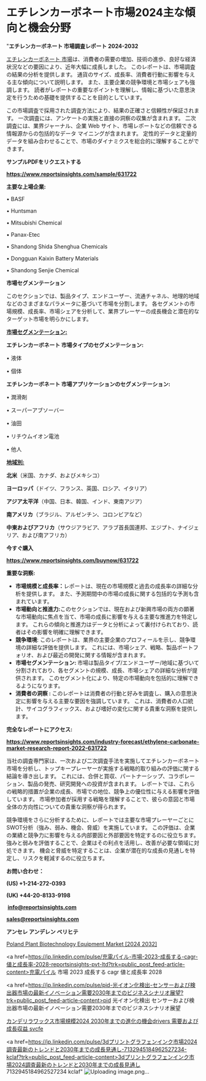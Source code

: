 # エチレンカーボネート市場2024主な傾向と機会分野

"<strong>エチレンカーボネート 市場調査レポート 2024-2032</strong>

<a href=https://www.reportsinsights.com/sample/631722>エチレンカーボネート 市場</a>は、消費者の需要の増加、技術の進歩、良好な経済状況などの要因により、近年大幅に成長しました。 このレポートは、市場調査の結果の分析を提供します。 通貨のサイズ、成長率、消費者行動に影響を与える主な傾向について説明します。 また、主要企業の競争環境と市場シェアも強調します。 読者がレポートの重要なポイントを理解し、情報に基づいた意思決定を行うための基礎を提供することを目的としています。

この市場調査で採用された調査方法により、結果の正確さと信頼性が保証されます。 一次調査には、アンケートの実施と直接の洞察の収集が含まれます。 二次調査には、業界ジャーナル、企業 Web サイト、市場レポートなどの信頼できる情報源からの包括的なデータ マイニングが含まれます。 定性的データと定量的データを組み合わせることで、市場のダイナミクスを総合的に理解することができます。

<strong><b>サンプルPDFをリクエストする</b></strong>

<a href=https://www.reportsinsights.com/sample/631722><strong><u>https://www.reportsinsights.com/sample/631722</u></strong></a>

<strong>主要な上場企業:</strong>

• BASF

• Huntsman

• Mitsubishi Chemical

• Panax-Etec

• Shandong Shida Shenghua Chemicals

• Dongguan Kaixin Battery Materials

• Shandong Senjie Chemical

<strong>市場セグメンテーション</strong>

このセクションでは、製品タイプ、エンドユーザー、流通チャネル、地理的地域などのさまざまなパラメータに基づいて市場を分割します。 各セグメントの市場規模、成長率、市場シェアを分析して、業界プレーヤーの成長機会と潜在的なターゲット市場を明らかにします。

<strong><u>市場セグメンテーション</u></strong><strong><u>:</u></strong>

<strong>エチレンカーボネート 市場タイプのセグメンテーション:</strong>

• 液体

• 個体

<strong>エチレンカーボネート 市場アプリケーションのセグメンテーション:</strong>

• 潤滑剤

• スーパーアブソーバー

• 油田

• リチウムイオン電池

• 他人

<strong><u>地域別</u></strong><strong><u>:</u></strong>

<strong>北米</strong>（米国、カナダ、およびメキシコ）

<strong>ヨーロッパ</strong>（ドイツ、フランス、英国、ロシア、イタリア）

<strong>アジア太平洋</strong>（中国、日本、韓国、インド、東南アジア）

<strong>南アメリカ</strong>（ブラジル、アルゼンチン、コロンビアなど）

<strong>中東およびアフリカ</strong>（サウジアラビア、アラブ首長国連邦、エジプト、ナイジェリア、および南アフリカ）

<strong>今すぐ購入</strong>

<a href=https://www.reportsinsights.com/buynow/631722><strong><u>https://www.reportsinsights.com/buynow/631722</u></strong></a>

<strong>重要な洞察:</strong>
<ul>
  <li><strong>市場規模と成長率：</strong>レポートは、現在の市場規模と過去の成長率の詳細な分析を提供します。 また、予測期間中の市場の成長に関する包括的な予測も含まれています。</li>
  <li><strong>市場動向と推進力:</strong>このセクションでは、現在および新興市場の両方の顕著な市場動向に焦点を当て、市場の成長に影響を与える主要な推進力を特定します。 これらの傾向と推進力はデータと分析によって裏付けられており、読者はその影響を明確に理解できます。</li>
  <li><strong>競争環境</strong>: このレポートは、業界の主要企業のプロフィールを示し、競争環境の詳細な評価を提供します。 これには、市場シェア、戦略、製品ポートフォリオ、および最近の開発に関する情報が含まれます。</li>
  <li><strong>市場セグメンテーション: </strong>市場は製品タイプ/エンドユーザー/地域に基づいて分割されており、各セグメントの規模、成長、市場シェアの詳細な分析が提供されます。 このセグメント化により、特定の市場動向を包括的に理解できるようになります。</li>
  <li><strong>消費者の洞察 : </strong>このレポートは消費者の行動と好みを調査し、購入の意思決定に影響を与える主要な要因を強調しています。 これは、消費者の人口統計、サイコグラフィックス、および嗜好の変化に関する貴重な洞察を提供します。</li>
</ul>
<strong>完全なレポートにアクセス:</strong>

<a href=https://www.reportsinsights.com/industry-forecast/ethylene-carbonate-market-research-report-2022-631722><strong><u><b>https://www.reportsinsights.com/industry-forecast/ethylene-carbonate-market-research-report-2022-631722</b></u></strong></a>

当社の調査専門家は、一次および二次調査手法を実施してエチレンカーボネート市場を分析し、トップキープレーヤーが実施する戦略的取り組みの評価に関する結論を導き出します。 これには、合併と買収、パートナーシップ、コラボレーション、製品の発売、研究開発への投資が含まれます。 レポートでは、これらの戦略的措置が企業の成長、市場での地位、競争上の優位性に与える影響を評価しています。 市場参加者が採用する戦略を理解することで、彼らの意図と市場全体の方向性についての貴重な洞察が得られます。

競争環境をさらに分析するために、レポートでは主要な市場プレーヤーごとにSWOT分析（強み、弱み、機会、脅威）を実施しています。 この評価は、企業の業績と競争力に影響を与える内部要因と外部要因を特定するのに役立ちます。 強みと弱みを評価することで、企業はその利点を活用し、改善が必要な領域に対処できます。 機会と脅威を特定することは、企業が潜在的な成長の見通しを特定し、リスクを軽減するのに役立ちます。

<strong>お問い合わせ：</strong>

<strong>(US) +1-214-272-0393</strong>

<strong>(UK) +44-20-8133-9198</strong>

<strong> </strong><a href=info@reportsinsights.com><strong><u>info@reportsinsights.com</u></strong></a>

<a href=sales@reportsinsights.com><strong><u>sales@reportsinsights.com</u></strong></a>

<strong>アンセレ アンデレン ベリヒテ</strong>

<a href=https://www.linkedin.com/pulse/poland-plant-biotechnology-equipment-market-2024--dux1f/>Poland Plant Biotechnology Equipment Market [2024 2032]</a>

<a href=https://jp.linkedin.com/pulse/充電パイル-市場-2023-成長する-cagr-値と成長率-2028-reportsinsights-pvt-ltd?trk=public_post_feed-article-content>充電パイル 市場 2023 成長する cagr 値と成長率 2028</a>

<a href=https://jp.linkedin.com/pulse/pid-光イオン化検出-センサーおよび検出器市場の最新イノベーション需要2030年までのビジネスシナリオ展望?trk=public_post_feed-article-content>pid 光イオン化検出 センサーおよび検出器市場の最新イノベーション需要2030年までのビジネスシナリオ展望</a>

<a href=https://www.linkedin.com/pulse/カンデリラワックス市場規模2024-2030年までの進化の機会drivers-需要および成長収益-svcfe/>カンデリラワックス市場規模2024 2030年までの進化の機会drivers 需要および成長収益 svcfe</a>

<a href=https://jp.linkedin.com/pulse/3dプリントグラフェンインク市場2024調査最新のトレンドと2030年までの成長見通し-7132945184962527234-kclaf?trk=public_post_feed-article-content>3dプリントグラフェンインク市場2024調査最新のトレンドと2030年までの成長見通し 7132945184962527234 kclaf</a>"
![Uploading image.png…]()
